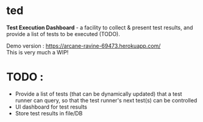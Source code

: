 # ted
**Test Execution Dashboard** - a facility to collect &amp; present test results, and provide a list of tests to be executed (TODO).

Demo version : https://arcane-ravine-69473.herokuapp.com/   
This is very much a WIP!

# TODO :
- Provide a list of tests (that can be dynamically updated) that a test runner can query, so that the test runner's next test(s) can be controlled
- UI dashboard for test results
- Store test results in file/DB
